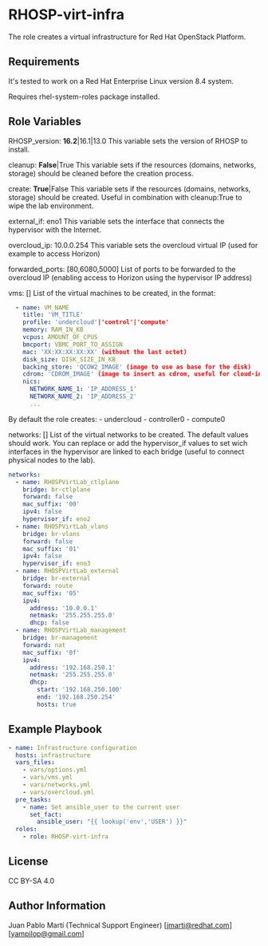 RHOSP-virt-infra
=========

The role creates a virtual infrastructure for Red Hat OpenStack Platform.

Requirements
------------

It's tested to work on a Red Hat Enterprise Linux version 8.4 system.

Requires rhel-system-roles package installed.

Role Variables
--------------

RHOSP_version: **16.2**|16.1|13.0
  This variable sets the version of RHOSP to install.

cleanup: **False**|True
  This variable sets if the resources (domains, networks, storage) should be cleaned before the creation process.

create: **True**|False
  This variable sets if the resources (domains, networks, storage) should be created. Useful in combination with cleanup:True to wipe the lab environment.

external_if: eno1
  This variable sets the interface that connects the hypervisor with the Internet.

overcloud_ip: 10.0.0.254
  This variable sets the overcloud virtual IP (used for example to access Horizon)

forwarded_ports: [80,6080,5000]
  List of ports to be forwarded to the overcloud IP (enabling access to Horizon using the hypervisor IP address)

vms: []
  List of the virtual machines to be created, in the format:
```yaml
  - name: VM_NAME
    title: 'VM_TITLE'
    profile: 'undercloud'|'control'|'compute'
    memory: RAM_IN_KB
    vcpus: AMOUNT_OF_CPUS
    bmcport: VBMC_PORT_TO_ASSIGN
    mac: 'XX:XX:XX:XX:XX' (without the last octet)
    disk_size: DISK_SIZE_IN_KB
    backing_store: 'QCOW2_IMAGE' (image to use as base for the disk)
    cdrom: 'CDROM_IMAGE' (image to insert as cdrom, useful for cloud-init)
    nics:
      NETWORK_NAME_1: 'IP_ADDRESS_1'
      NETWORK_NAME_2: 'IP_ADDRESS_2'
      ...
```
  By default the role creates:
    - undercloud
    - controller0
    - compute0

networks: []
  List of the virtual networks to be created. The default values should work. You can replace or add the hypervisor_if values to set wich interfaces in the hypervisor are linked to each bridge (useful to connect physical nodes to the lab).
```yaml
networks:
  - name: RHOSPVirtLab_ctlplane
    bridge: br-ctlplane
    forward: false
    mac_suffix: '00'
    ipv4: false
    hypervisor_if: eno2
  - name: RHOSPVirtLab_vlans
    bridge: br-vlans
    forward: false
    mac_suffix: '01'
    ipv4: false
    hypervisor_if: eno3
  - name: RHOSPVirtLab_external
    bridge: br-external
    forward: route
    mac_suffix: '05'
    ipv4:
      address: '10.0.0.1'
      netmask: '255.255.255.0'
      dhcp: false
  - name: RHOSPVirtLab_management
    bridge: br-management
    forward: nat
    mac_suffix: '0f'
    ipv4:
      address: '192.168.250.1'
      netmask: '255.255.255.0'
      dhcp:
        start: '192.168.250.100'
        end: '192.168.250.254'
        hosts: true
```

Example Playbook
----------------

```yaml
- name: Infrastructure configuration
  hosts: infrastructure
  vars_files:
    - vars/options.yml
    - vars/vms.yml
    - vars/networks.yml
    - vars/overcloud.yml
  pre_tasks:
    - name: Set ansible_user to the current user
      set_fact:
        ansible_user: "{{ lookup('env','USER') }}"
  roles:
    - role: RHOSP-virt-infra
```

License
-------

CC BY-SA 4.0

Author Information
------------------

Juan Pablo Martí (Technical Support Engineer) [jmarti@redhat.com][yampilop@gmail.com]
